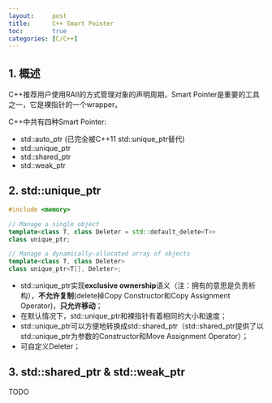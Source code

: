 ```yaml
---
layout:     post
title:      C++ Smart Pointer
toc:        true
categories: [C/C++]
---
```

## 1. 概述
C++推荐用户使用RAII的方式管理对象的声明周期，Smart Pointer是重要的工具之一，它是裸指针的一个wrapper。

C++中共有四种Smart Pointer:
* std::auto_ptr (已完全被C++11 std::unique_ptr替代)
* std::unique_ptr
* std::shared_ptr
* std::weak_ptr

## 2. std::unique_ptr
```c++
#include <memory>

// Manage a single object
template<class T, class Deleter = std::default_delete<T>>
class unique_ptr;

// Manage a dynamically-allocated array of objects
template<class T, class Deleter>
class unique_ptr<T[], Deleter>;
```
* std::unique_ptr实现**exclusive ownership**语义（注：拥有的意思是负责析构），**不允许复制**(delete掉Copy Constructor和Copy Assignment Operator)，**只允许移动**；
* 在默认情况下，std::unique_ptr和裸指针有着相同的大小和速度；
* std::unique_ptr可以方便地转换成std::shared_ptr（std::shared_ptr提供了以std::unique_ptr为参数的Constructor和Move Assignment Operator）；
* 可自定义Deleter；

## 3. std::shared_ptr & std::weak_ptr
TODO